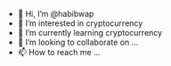 - 👋 Hi, I’m @habibwap
- 👀 I’m interested in cryptocurrency
- 🌱 I’m currently learning cryptocurrency
- 💞️ I’m looking to collaborate on ...
- 📫 How to reach me ...

<!---
habibwap/habibwap is a ✨ special ✨ repository because its `README.md` (this file) appears on your GitHub profile.
You can click the Preview link to take a look at your changes.
--->
